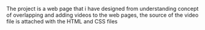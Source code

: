 The project is a web page that i have designed from understanding concept of overlapping and adding videos to the web pages, the source of the video file is attached with the HTML and CSS files
